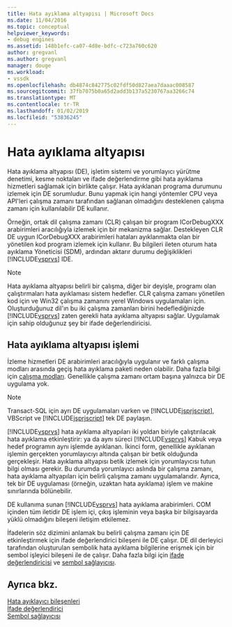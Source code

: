 ```yaml
---
title: Hata ayıklama altyapısı | Microsoft Docs
ms.date: 11/04/2016
ms.topic: conceptual
helpviewer_keywords:
- debug engines
ms.assetid: 148b1efc-ca07-4d8e-bdfc-c723a760c620
author: gregvanl
ms.author: gregvanl
manager: douge
ms.workload:
- vssdk
ms.openlocfilehash: db4874c842775c02fdf50d827aea7daaac008587
ms.sourcegitcommit: 37fb7075b0a65d2add3b137a5230767aa3266c74
ms.translationtype: MT
ms.contentlocale: tr-TR
ms.lasthandoff: 01/02/2019
ms.locfileid: "53836245"
---
```

# <a name="debug-engine"></a>Hata ayıklama altyapısı
Hata ayıklama altyapısı (DE), işletim sistemi ve yorumlayıcı yürütme denetimi, kesme noktaları ve ifade değerlendirme gibi hata ayıklama hizmetleri sağlamak için birlikte çalışır. Hata ayıklanan programa durumunu izlemek için DE sorumludur. Bunu yapmak için hangi yöntemler CPU veya API'leri çalışma zamanı tarafından sağlanan olmadığını desteklenen çalışma zamanı için kullanılabilir DE kullanır.  
  
 Örneğin, ortak dil çalışma zamanı (CLR) çalışan bir program ICorDebugXXX arabirimleri aracılığıyla izlemek için bir mekanizma sağlar. Destekleyen CLR DE uygun ICorDebugXXX arabirimleri hataları ayıklanmakta olan bir yönetilen kod program izlemek için kullanır. Bu bilgileri ileten oturum hata ayıklama Yöneticisi (SDM), ardından aktarır durumu değişiklikleri [!INCLUDE[vsprvs](../../code-quality/includes/vsprvs_md.md)] IDE.  
  
> [!NOTE]
>  Hata ayıklama altyapısı belirli bir çalışma, diğer bir deyişle, programı olan çalıştırmaları hata ayıklaması sistem hedefler. CLR çalışma zamanı yönetilen kod için ve Win32 çalışma zamanını yerel Windows uygulamaları için. Oluşturduğunuz dil'ın bu iki çalışma zamanları birini hedeflediğinizde [!INCLUDE[vsprvs](../../code-quality/includes/vsprvs_md.md)] zaten gerekli hata ayıklama altyapısı sağlar. Uygulamak için sahip olduğunuz şey bir ifade değerlendiricisi.  
  
## <a name="debug-engine-operation"></a>Hata ayıklama altyapısı işlemi  
 İzleme hizmetleri DE arabirimleri aracılığıyla uygulanır ve farklı çalışma modları arasında geçiş hata ayıklama paketi neden olabilir. Daha fazla bilgi için [çalışma modları](../../extensibility/debugger/operational-modes.md). Genellikle çalışma zamanı ortam başına yalnızca bir DE uygulama yok.  
  
> [!NOTE]
>  Transact-SQL için ayrı DE uygulamaları varken ve [!INCLUDE[jsprjscript](../../debugger/debug-interface-access/includes/jsprjscript_md.md)], VBScript ve [!INCLUDE[jsprjscript](../../debugger/debug-interface-access/includes/jsprjscript_md.md)] tek DE paylaşın.  
  
 [!INCLUDE[vsprvs](../../code-quality/includes/vsprvs_md.md)] hata ayıklama altyapıları iki yoldan biriyle çalıştırılacak hata ayıklama etkinleştirir: ya da aynı süreci [!INCLUDE[vsprvs](../../code-quality/includes/vsprvs_md.md)] Kabuk veya hedef programın aynı işlemde ayıklanan. İkinci form, genellikle ayıklanan işlemin gerçekten yorumlayıcıyı altında çalışan bir betik olduğunda gerçekleşir. Hata ayıklama altyapısı betik izlemek için yorumlayıcısı tutun bilgi olması gerekir. Bu durumda yorumlayıcı aslında bir çalışma zamanı, hata ayıklama altyapıları için belirli çalışma zamanı uygulamalarıdır. Ayrıca, tek bir DE uygulaması (örneğin, uzaktan hata ayıklama) işlem ve makine sınırlarında bölünebilir.  
  
 DE kullanıma sunan [!INCLUDE[vsprvs](../../code-quality/includes/vsprvs_md.md)] hata ayıklama arabirimleri. COM içinden tüm iletidir DE işlem içi, çıkış işleminin veya başka bir bilgisayarda yüklü olmadığını bileşeni iletişim etkilemez.  
  
 İfadelerin söz dizimini anlamak bu belirli çalışma zamanı için DE etkinleştirmek için ifade değerlendirici bileşeni ile DE çalışır. DE dil derleyici tarafından oluşturulan sembolik hata ayıklama bilgilerine erişmek için bir sembol işleyici bileşeni ile de çalışır. Daha fazla bilgi için [ifade değerlendiricisi](../../extensibility/debugger/expression-evaluator.md) ve [sembol sağlayıcısı](../../extensibility/debugger/symbol-provider.md).  
  
## <a name="see-also"></a>Ayrıca bkz.  
 [Hata ayıklayıcı bileşenleri](../../extensibility/debugger/debugger-components.md)   
 [İfade değerlendirici](../../extensibility/debugger/expression-evaluator.md)   
 [Sembol sağlayıcısı](../../extensibility/debugger/symbol-provider.md)